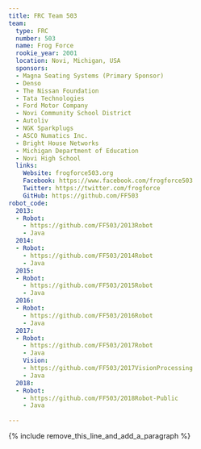 ```yaml
---
title: FRC Team 503
team:
  type: FRC
  number: 503
  name: Frog Force
  rookie_year: 2001
  location: Novi, Michigan, USA
  sponsors:
  - Magna Seating Systems (Primary Sponsor)
  - Denso
  - The Nissan Foundation
  - Tata Technologies
  - Ford Motor Company
  - Novi Community School District
  - Autoliv
  - NGK Sparkplugs
  - ASCO Numatics Inc.
  - Bright House Networks
  - Michigan Department of Education
  - Novi High School
  links:
    Website: frogforce503.org
    Facebook: https://www.facebook.com/frogforce503
    Twitter: https://twitter.com/frogforce
    GitHub: https://github.com/FF503
robot_code:
  2013:
  - Robot:
    - https://github.com/FF503/2013Robot
    - Java
  2014:
  - Robot:
    - https://github.com/FF503/2014Robot
    - Java
  2015:
  - Robot:
    - https://github.com/FF503/2015Robot
    - Java
  2016:
  - Robot:
    - https://github.com/FF503/2016Robot
    - Java
  2017:
  - Robot:
    - https://github.com/FF503/2017Robot
    - Java
    Vision:
    - https://github.com/FF503/2017VisionProcessing
    - Java
  2018: 
  - Robot:
    - https://github.com/FF503/2018Robot-Public
    - Java
    
---
```


{% include remove_this_line_and_add_a_paragraph %}
